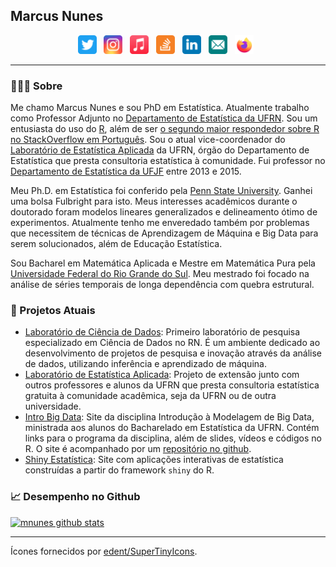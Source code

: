 ## Marcus Nunes

<p align='center'>
<a href="https://twitter.com/_marcus_nunes_"><img height="30" src="imagens/twitter.svg"></a>&nbsp;&nbsp;
<a href="https://instagram.com/grandeabobora"><img height="30" src="imagens/instagram.svg"></a>&nbsp;&nbsp;
<a href="https://www.last.fm/user/grandeabobora"><img height="30" src="imagens/apple_music.svg"></a>&nbsp;&nbsp;
<a href="https://pt.stackoverflow.com/users/49033/marcus-nunes"><img height="30" src="imagens/stackoverflow.svg"></a>&nbsp;&nbsp;
<a href="http://www.linkedin.com/in/marcusanunes"><img height="30" src="imagens/linkedin.svg"></a>&nbsp;&nbsp;
<a href="mailto:marcus.nunes@ufrn.br"><img height="30" src="imagens/email.svg"></a>&nbsp;&nbsp;
<a href="https://marcusnunes.me/"><img height="30" src="imagens/firefox.svg"></a>&nbsp;&nbsp;
</p>


---

### 🙋🏽‍♂️ Sobre

Me chamo Marcus Nunes e sou PhD em Estatística. Atualmente trabalho como Professor Adjunto no [Departamento de Estatística da UFRN](http://www.estatistica.ccet.ufrn.br/). Sou um entusiasta do uso do [R](https://cran.r-project.org), além de ser [o segundo maior respondedor sobre R no StackOverflow em Português](https://pt.stackoverflow.com/tags/r/topusers). Sou o atual vice-coordenador do [Laboratório de Estatística Aplicada](http://lea.estatistica.ccet.ufrn.br/) da UFRN, órgão do Departamento de Estatística que presta consultoria estatística à comunidade. Fui professor no [Departamento de Estatística da UFJF](http://www.ufjf.br/estatistica/) entre 2013 e 2015. 

Meu Ph.D. em Estatística foi conferido pela [Penn State University](http://stat.psu.edu/). Ganhei uma bolsa Fulbright para isto. Meus interesses acadêmicos durante o doutorado foram modelos lineares generalizados e delineamento ótimo de experimentos. Atualmente tenho me enveredado também por problemas que necessitem de técnicas de Aprendizagem de Máquina e Big Data para serem solucionados, além de Educação Estatística.

Sou Bacharel em Matemática Aplicada e Mestre em Matemática Pura pela [Universidade Federal do Rio Grande do Sul](http://paginas.ufrgs.br/mat). Meu mestrado foi focado na análise de séries temporais de longa dependência com quebra estrutural.





### 🚧 Projetos Atuais

* [Laboratório de Ciência de Dados](http://lacid.ccet.ufrn.br/): Primeiro laboratório de pesquisa especializado em Ciência de Dados no RN. É um ambiente dedicado ao desenvolvimento de projetos de pesquisa e inovação através da análise de dados, utilizando inferência e aprendizado de máquina.
* [Laboratório de Estatística Aplicada](http://lea.estatistica.ccet.ufrn.br/): Projeto de extensão junto com outros professores e alunos da UFRN que presta consultoria estatística gratuita à comunidade acadêmica, seja da UFRN ou de outra universidade.
* [Intro Big Data](https://introbigdata.org/): Site da disciplina Introdução à Modelagem de Big Data, ministrada aos alunos do Bacharelado em Estatística da UFRN. Contém links para o programa da disciplina, além de slides, vídeos e códigos no R. O site é acompanhado por um [repositório no github](https://github.com/mnunes/introbigdata_material).
* [Shiny Estatística](http://shiny.estatistica.ccet.ufrn.br/): Site com aplicações interativas de estatística construídas a partir do framework `shiny` do R. 




### 📈 Desempenho no Github

[![mnunes github stats](https://github-readme-stats.vercel.app/api?username=mnunes&count_private=true)](https://github.com/mnunes/github-readme-stats)


<hr>

Ícones fornecidos por [edent/SuperTinyIcons](https://github.com/edent/SuperTinyIcons).
